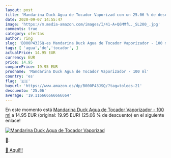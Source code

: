 ```yaml
---
layout: post
title: 'Mandarina Duck Agua de Tocador Vaporizad con un 25.06 % de descuento'
date: 2020-09-07 14:55:47
image: 'https://m.media-amazon.com/images/I/41-A+Q6MMfL._SL200_.jpg'
comments: true
category: ofertas
author: ring
slug: 'B000P43JSQ-es Mandarina Duck Agua de Tocador Vaporizador - 100 ml'
tags: [ 'agua','de','tocador', ]
actualPrice: 14.95 EUR
currency: EUR
price: 14.95
comparePrice: 19.95 EUR
prodname: 'Mandarina Duck Agua de Tocador Vaporizador - 100 ml'
country: 'es'
flag: '🇪🇸'
buyurl: 'https://www.amazon.es/dp/B000P43JSQ/?tag=tolees-21'
descuento: '25.06'
average: '19.116666666666664'
---
```


En este momento está [Mandarina Duck Agua de Tocador Vaporizador - 100 ml](https://www.amazon.es/dp/B000P43JSQ/?tag=tolees-21) a 14.95 EUR (original: 19.95 EUR) (25.06 %  de descuento) en el siguiente enlace!

[![Mandarina Duck Agua de Tocador Vaporizad](https://m.media-amazon.com/images/I/41-A+Q6MMfL._SL200_.jpg)](https://www.amazon.es/dp/B000P43JSQ/?tag=tolees-21)

🔎:


[🛒 Aquí!!!](https://www.amazon.es/dp/B000P43JSQ/?tag=tolees-21)
